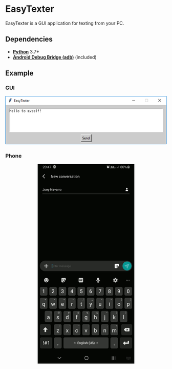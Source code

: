 # EasyTexter
EasyTexter is a GUI application for texting from your PC.

## Dependencies
* **[Python](https://www.python.org/)** 3.7+
* **[Android Debug Bridge (adb)](https://developer.android.com/studio/command-line/adb)** (included)

## Example
### GUI
<p align="center">
<img src="examples/EasyTexter.png" alt="preview"><br>
</p>

### Phone
<p align="center">
<img src="examples/EasyTexter.gif" alt="preview-phone" width="60%" height="60%">
</p>
